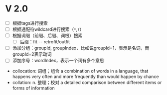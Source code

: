 # V 2.0

- [ ] 根据tags进行搜索
- [ ] 根据通配符wildcard进行搜索（`*`,`?`）
- [ ] 根据词缀（前缀、后缀、词根）搜索
    - [ ] 后缀：fit -- retrofit/outfit
- [ ] 添加分组：groupId, groupIndex，比如说groupId=1，表示是名词，而groupId=2表示动词
- [ ] 添加序号：wordIndex，表示一个词有多个意思

- collocation: 词组；组合 a combination of words in a language, that happens very often and more frequently than would happen by chance
- collation: n. 整理；校对 a detailed comparison between different items or forms of information
